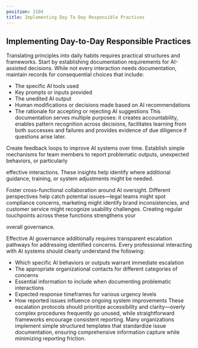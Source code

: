 ```yaml
---
position: 2104
title: Implementing Day To Day Responsible Practices
---
```


## Implementing Day-to-Day Responsible Practices

Translating principles into daily habits requires practical structures and frameworks. Start by establishing documentation requirements for AI-assisted decisions. While not every interaction needs documentation, maintain records for consequential choices that include:

- The specific AI tools used
- Key prompts or inputs provided
- The unedited AI output
- Human modifications or decisions made based on AI recommendations
- The rationale for accepting or rejecting AI suggestions
This documentation serves multiple purposes: it creates accountability, enables pattern recognition across decisions, facilitates learning from both successes and failures and provides evidence of due diligence if questions arise later.

Create feedback loops to improve AI systems over time. Establish simple mechanisms for team members to report problematic outputs, unexpected behaviors, or particularly



effective interactions. These insights help identify where additional guidance, training, or system adjustments might be needed.

Foster cross-functional collaboration around AI oversight. Different perspectives help catch potential issues—legal teams might spot compliance concerns, marketing might identify brand inconsistencies, and customer service might recognize usability challenges. Creating regular touchpoints across these functions strengthens your

overall governance.

Effective AI governance additionally requires transparent escalation pathways for addressing identified concerns. Every professional interacting with AI systems should clearly understand the following:

- Which specific AI behaviors or outputs warrant immediate escalation
- The appropriate organizational contacts for different categories of concerns
- Essential information to include when documenting problematic interactions
- Expected response timeframes for various urgency levels
- How reported issues influence ongoing system improvements
These escalation protocols should prioritize accessibility and clarity—overly complex procedures frequently go unused, while straightforward frameworks encourage consistent reporting. Many organizations implement simple structured templates that standardize issue documentation, ensuring comprehensive information capture while minimizing reporting friction.